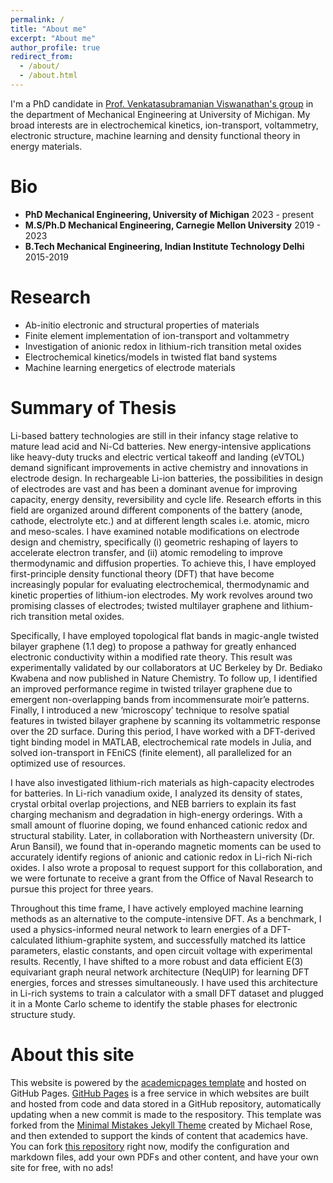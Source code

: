 ```yaml
---
permalink: /
title: "About me"
excerpt: "About me"
author_profile: true
redirect_from: 
  - /about/
  - /about.html
---
```


I'm a PhD candidate in [Prof. Venkatasubramanian Viswanathan's group](https://www.cmu.edu/me/venkatgroup/) in the department of Mechanical Engineering at University of Michigan. My broad interests are in electrochemical kinetics, ion-transport, voltammetry, electronic structure, machine learning and density functional theory in energy materials. 

# Bio
- **PhD Mechanical Engineering, University of Michigan** 2023 - present
- **M.S/Ph.D Mechanical Engineering, Carnegie Mellon University** 2019 - 2023
- **B.Tech Mechanical Engineering, Indian Institute Technology Delhi** 2015-2019

# Research 
- Ab-initio electronic and structural properties of materials
- Finite element implementation of ion-transport and voltammetry 
- Investigation of anionic redox in lithium-rich transition metal oxides 
- Electrochemical kinetics/models in twisted flat band systems
- Machine learning energetics of electrode materials  

# Summary of Thesis

Li-based battery technologies are still in their infancy stage relative to mature lead acid and Ni-Cd batteries. New energy-intensive applications like heavy-duty trucks and electric vertical takeoff and landing (eVTOL) demand significant improvements in active chemistry and innovations in electrode design. In rechargeable Li-ion batteries, the possibilities in design of electrodes are vast and has been a dominant avenue for improving capacity, energy density, reversibility and cycle life. Research efforts in this field are organized around different components of the battery (anode, cathode, electrolyte etc.) and at different length scales i.e. atomic, micro and meso-scales. I have examined notable modifications on electrode design and chemistry, specifically (i) geometric reshaping of layers to accelerate electron transfer, and (ii) atomic remodeling to improve thermodynamic and diffusion properties. To achieve this, I have employed first-principle density functional theory (DFT) that have become increasingly popular for evaluating electrochemical, thermodynamic and kinetic properties of lithium-ion electrodes. My work revolves around two promising classes of electrodes; twisted multilayer graphene and lithium-rich transition metal oxides.

Specifically, I have employed topological flat bands in magic-angle twisted bilayer graphene (1.1 deg) to propose a pathway for greatly enhanced electronic conductivity within a modified rate theory. This result was experimentally validated by our collaborators at UC Berkeley by Dr. Bediako Kwabena and now published in Nature Chemistry. To follow up, I identified an improved performance regime in twisted trilayer graphene due to emergent non-overlapping bands from incommensurate moir’e patterns. Finally, I introduced a new ‘microscopy’ technique to resolve spatial features in twisted bilayer graphene by scanning its voltammetric response over the 2D surface. During this period, I have worked with a DFT-derived tight binding model in MATLAB, electrochemical rate models in Julia, and solved ion-transport in FEniCS (finite element), all parallelized for an optimized use of resources.  

I have also investigated lithium-rich materials as high-capacity electrodes for batteries. In Li-rich vanadium oxide, I analyzed its density of states, crystal orbital overlap projections, and NEB barriers to explain its fast charging mechanism and degradation in high-energy orderings. With a small amount of fluorine doping, we found enhanced cationic redox and structural stability. Later, in collaboration with Northeastern university (Dr. Arun Bansil), we found that in-operando magnetic moments can be used to accurately identify regions of anionic and cationic redox in Li-rich Ni-rich oxides. I also wrote a proposal to request support for this collaboration, and we were fortunate to receive a grant from the Office of Naval Research to pursue this project for three years. 

Throughout this time frame, I have actively employed machine learning methods as an alternative to the compute-intensive DFT. As a benchmark, I used a physics-informed neural network to learn energies of a DFT-calculated lithium-graphite system, and successfully matched its lattice parameters, elastic constants, and open circuit voltage with experimental results. Recently, I have shifted to a more robust and data efficient E(3) equivariant graph neural network architecture (NeqUIP) for learning DFT energies, forces and stresses simultaneously. I have used this architecture in Li-rich systems to train a calculator with a small DFT dataset and plugged it in a Monte Carlo scheme to identify the stable phases for electronic structure study.


# About this site
This website is powered by the [academicpages template](https://github.com/academicpages/academicpages.github.io) and hosted on GitHub Pages. [GitHub Pages](https://pages.github.com) is a free service in which websites are built and hosted from code and data stored in a GitHub repository, automatically updating when a new commit is made to the respository. This template was forked from the [Minimal Mistakes Jekyll Theme](https://mmistakes.github.io/minimal-mistakes/) created by Michael Rose, and then extended to support the kinds of content that academics have. You can fork [this repository](https://github.com/academicpages/academicpages.github.io) right now, modify the configuration and markdown files, add your own PDFs and other content, and have your own site for free, with no ads!
